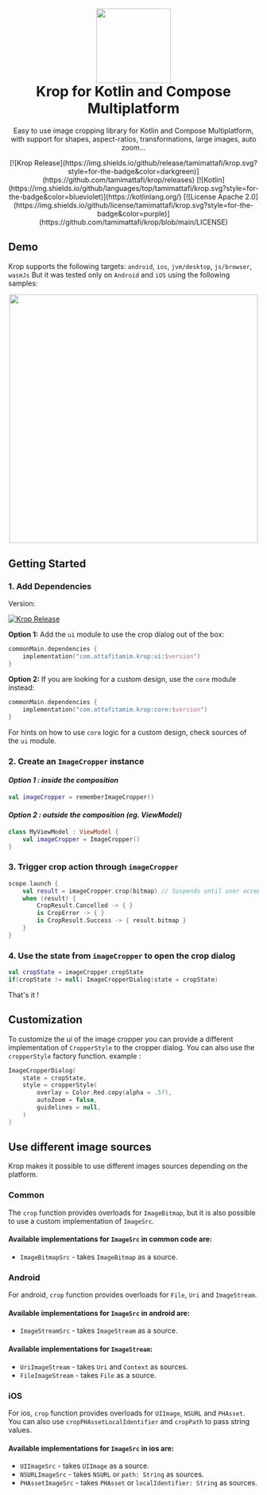<h1 align="center">
    <img height="150" src="./art/icon.png"/>
    <br>
    Krop for Kotlin and Compose Multiplatform
</h1>
<p align="center">Easy to use image cropping library for Kotlin and Compose Multiplatform, with support for shapes, aspect-ratios, transformations, large images, auto zoom...</p>

<p align="center">
[![Krop Release](https://img.shields.io/github/release/tamimattafi/krop.svg?style=for-the-badge&color=darkgreen)](https://github.com/tamimattafi/krop/releases)
[![Kotlin](https://img.shields.io/github/languages/top/tamimattafi/krop.svg?style=for-the-badge&color=blueviolet)](https://kotlinlang.org/)
[![License Apache 2.0](https://img.shields.io/github/license/tamimattafi/krop.svg?style=for-the-badge&color=purple)](https://github.com/tamimattafi/krop/blob/main/LICENSE)
</p>

## Demo
Krop supports the following targets: `android`, `ios`, `jvm/desktop`, `js/browser`, `wasmJs`
But it was tested only on `Android` and `iOS` using the following samples:

<p align="center">
<img height="500" src="art/preview.gif"/>
</p>

## Getting Started

### 1. Add Dependencies
Version: 

[![Krop Release](https://img.shields.io/github/release/tamimattafi/krop.svg?style=for-the-badge&color=darkgreen)](https://github.com/tamimattafi/krop/releases)

**Option 1:** Add the `ui` module to use the crop dialog out of the box:
```kotlin
commonMain.dependencies {
    implementation("com.attafitamim.krop:ui:$version")
}
```

**Option 2:** If you are looking for a custom design, use the `core` module instead:
```kotlin
commonMain.dependencies {
    implementation("com.attafitamim.krop:core:$version")
}
```
For hints on how to use `core` logic for a custom design, check sources of the `ui` module.

### 2. Create an `ImageCropper` instance
#### ***Option 1 : inside the composition***
```kotlin
val imageCropper = rememberImageCropper()
```
#### ***Option 2 : outside the composition (eg. ViewModel)***
```kotlin
class MyViewModel : ViewModel {
    val imageCropper = ImageCropper()
}
```
### 3. Trigger crop action through `imageCropper`
```kotlin
scope.launch {
    val result = imageCropper.crop(bitmap) // Suspends until user accepts or cancels cropping
    when (result) {
        CropResult.Cancelled -> { }
        is CropError -> { }
        is CropResult.Success -> { result.bitmap }
    }
}
```
### 4. Use the state from `imageCropper` to open the crop dialog
```kotlin
val cropState = imageCropper.cropState 
if(cropState != null) ImageCropperDialog(state = cropState)
```
That's it !


## Customization
To customize the ui of the image cropper you can provide a different implementation of `CropperStyle` to the cropper dialog.
You can also use the `cropperStyle` factory function. example :
```kotlin
ImageCropperDialog(
    state = cropState,
    style = cropperStyle(
        overlay = Color.Red.copy(alpha = .5f),
        autoZoom = false,
        guidelines = null,
    )
)
```

## Use different image sources
Krop makes it possible to use different images sources depending on the platform.

### Common
The `crop` function provides overloads for `ImageBitmap`, but it is also possible to use a custom implementation of `ImageSrc`.

#### Available implementations for `ImageSrc` in common code are:
- `ImageBitmapSrc` - takes `ImageBitmap` as a source.

### Android 
For android, `crop` function provides overloads for `File`, `Uri` and `ImageStream`.

#### Available implementations for `ImageSrc` in android are:
- `ImageStreamSrc` - takes `ImageStream` as a source.

#### Available implementations for `ImageStream`:
- `UriImageStream` - takes `Uri` and `Context` as sources.
- `FileImageStream` - takes `File` as a source.

### iOS
For ios, `crop` function provides overloads for `UIImage`, `NSURL` and `PHAsset`.
You can also use `cropPHAssetLocalIdentifier` and `cropPath` to pass string values.

#### Available implementations for `ImageSrc` in ios are:
- `UIImageSrc` - takes `UIImage` as a source.
- `NSURLImageSrc` - takes `NSURL` or `path: String` as sources.
- `PHAssetImageSrc` - takes `PHAsset` or `localIdentifier: String` as sources.